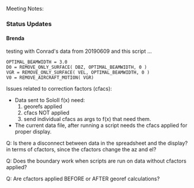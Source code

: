Meeting Notes:

### Status Updates
#### Brenda
testing with Conrad's data from 20190609 and this script ...
```
OPTIMAL_BEAMWIDTH = 3.0
D0 = REMOVE_ONLY_SURFACE( DBZ, OPTIMAL_BEAMWIDTH, 0 )
VGR = REMOVE_ONLY_SURFACE( VEL, OPTIMAL_BEAMWIDTH, 0 )
V0 = REMOVE_AIRCRAFT_MOTION( VGR)
```

  


Issues related to correction factors (cfacs):
* Data sent to SoloII f(x) need:
    1. georefs applied
    2. cfacs NOT applied
    3. send individual cfacs as args to f(x) that need them.
* The current data file, after running a script needs the cfacs applied for proper display.


Q: Is there a disconnect between data in the spreadsheet and the display? in terms of cfactors, since the cfactors change the az and el?


Q: Does the boundary work when scripts are run on data without cfactors applied?


Q: Are cfactors applied BEFORE or AFTER georef calculations?
